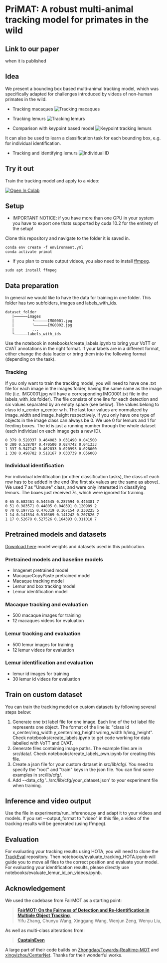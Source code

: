 # PriMAT: A robust multi-animal tracking model for primates in the wild

## Link to our paper
when it is published

## Idea
We present a bounding box based multi-animal tracking model, which was specifically adapted for challenges introduced by videos of non-human primates in the wild.

- Tracking macaques
![Tracking macaques](material/vid_630.gif)

- Tracking lemurs
![Tracking lemurs](material/Eval10.gif)

- Comparison with keypoint based model
![Keypoint tracking lemurs](material/Eval10_DLCfull.gif)

It can also be used to learn a classification task for each bounding box, e.g. for individual identification.
- Tracking and identifying lemurs
![Individual ID](material/e7_c4_identification.gif)

## Try it out

Train the tracking model and apply to a video:

[![Open In Colab](https://colab.research.google.com/assets/colab-badge.svg)](https://colab.research.google.com/github/ecker-lab/PriMAT-tracking/blob/main/notebooks/PriMAT_demo.ipynb)

## Setup

- IMPORTANT NOTICE: if you have more than one GPU in your system you have to export one thats supported by cuda 10.2 for the entirety of the setup!


Clone this repository and navigate to the folder it is saved in.

```
conda env create -f environment.yml
conda activate primat
```

- If you plan to create output videos, you also need to install [ffmpeg](https://www.ffmpeg.org/).

```
sudo apt install ffmpeg
```

## Data preparation

In general we would like to have the data for training in one folder. This folder has two subfolders, images and labels_with_ids.

```
dataset_folder
   |——————images
   |        └——————IMG0001.jpg
   |        └——————IMG0002.jpg
   |        ...
   └——————labels_with_ids
```

Use the notebook in notebooks/create_labels.ipynb to bring your VoTT or CVAT annotations in the right format. If your labels are in a different format, either change the data loader or bring them into the following format (depending on the task).

### Tracking
If you only want to train the tracking model, you will need to have one .txt file for each image in the images folder, having the same name as the image file (i.e. IMG0001.jpg will have a corresponding IMG0001.txt file in the labels_with_ids folder). The file consists of one line for each detection and six values separated by an empty space (see below). The values belong to class id x_center y_center w h. The last four values are normalized by image_width and image_height respectively. If you only have one type of objects in the image class can always be 0. We use 0 for lemurs and 1 for feeding boxes. The id is just a running number through the whole dataset (each individual on each image gets a new ID).

```
0 379 0.520337 0.464083 0.031490 0.041500
0 380 0.538707 0.470500 0.024742 0.041333
1 337 0.547142 0.462833 0.020993 0.028000
1 338 0.498782 0.518167 0.033739 0.056000
```

### Individual identification
For individual identification (or other classification tasks), the class of each row has to be added in the end (the first six values are the same as above). We used 7 as "Unsure" class, and were only interested in classifying lemurs. The boxes just received 7s, which were ignored for training.

```
0 65 0.682461 0.544545 0.287594 0.446381 7
0 51 0.983571 0.44805 0.048391 0.120989 2
0 70 0.197715 0.476319 0.167154 0.230225 5
1 14 0.141534 0.510369 0.141242 0.207826 7
1 17 0.52678 0.527526 0.164393 0.311018 7
```

## Pretrained models and datasets

[Download here](https://owncloud.gwdg.de/index.php/s/Mq4m9k1B74cN6ys) model weights and datasets used in this publication.

### Pretrained models and baseline models
- Imagenet pretrained model
- MacaqueCopyPaste pretrained model
- Macaque tracking model
- Lemur and box tracking model
- Lemur identification model

### Macaque tracking and evaluation
- 500 macaque images for training
- 12 macaques videos for evaluation

### Lemur tracking and evaluation
- 500 lemur images for training
- 12 lemur videos for evaluation

### Lemur identification and evaluation
- lemur id images for training
- 30 lemur id videos for evaluation

## Train on custom dataset

You can train the tracking model on custom datasets by following several steps below:

1. Generate one txt label file for one image. Each line of the txt label file represents one object. The format of the line is: "class id x_center/img_width y_center/img_height w/img_width h/img_height". Check notebooks/create_labels.ipynb to get code working for data labelled with VoTT and CVAT.
2. Generate files containing image paths. The example files are in src/data/. Check notebooks/create_labels_own.ipynb for creating this file.
3. Create a json file for your custom dataset in src/lib/cfg/. You need to specify the "root" and "train" keys in the json file. You can find some examples in src/lib/cfg/.
4. Add --data_cfg '../src/lib/cfg/your_dataset.json' to your experiment file when training.

## Inference and video output

Use the file in experiments/run_inference.py and adapt it to your videos and models.
If you set --output_format to "video" in this file, a video of the tracking results will be generated (using ffmpeg).

## Evaluation

For evaluating your tracking results using HOTA, you will need to clone the [TrackEval](https://github.com/JonathonLuiten/TrackEval) repository. Then notebooks/evaluate_tracking_HOTA.ipynb will guide you to move all files to the correct position and evaluate your model.
For evaluating your identification results, please directly use notebooks/evaluate_lemur_id_on_videos.ipynb.

## Acknowledgement

We used the codebase from FairMOT as a starting point:

> [**FairMOT: On the Fairness of Detection and Re-Identification in Multiple Object Tracking**](http://arxiv.org/abs/2004.01888),  
> Yifu Zhang, Chunyu Wang, Xinggang Wang, Wenjun Zeng, Wenyu Liu,  

As well as multi-class alterations from:
> [**CaptainEven**](https://github.com/CaptainEven/MCMOT)

A large part of their code builds on [Zhongdao/Towards-Realtime-MOT](https://github.com/Zhongdao/Towards-Realtime-MOT) and [xingyizhou/CenterNet](https://github.com/xingyizhou/CenterNet). Thanks for their wonderful works.

